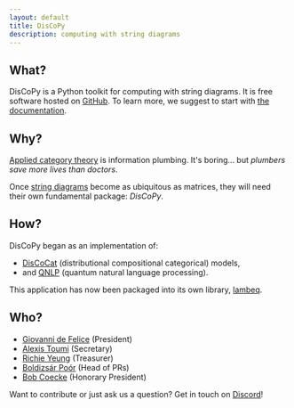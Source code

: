 ```yaml
---
layout: default
title: DisCoPy
description: computing with string diagrams
---
```


## What?

DisCoPy is a Python toolkit for computing with string diagrams. 
It is free software hosted on [GitHub](https://github.com/discopy/discopy).
To learn more, we suggest to start with [the documentation](https://docs.discopy.org).

## Why?

[Applied category theory](https://en.wikipedia.org/wiki/Applied_category_theory) is information plumbing. It's boring... but *plumbers save more lives than doctors*.

Once [string diagrams](https://en.wikipedia.org/wiki/String_diagram) become as ubiquitous as matrices, they will need their own fundamental package: *DisCoPy*.

## How?

DisCoPy began as an implementation of:

- [DisCoCat](https://en.wikipedia.org/wiki/DisCoCat) (distributional compositional categorical) models,
- and [QNLP](https://en.wikipedia.org/wiki/Quantum_natural_language_processing) (quantum natural language processing).

This application has now been packaged into its own library, [lambeq](https://cqcl.github.io/lambeq/).


## Who?

* [Giovanni de Felice](https://giovanni.defelice.xyz) (President)
* [Alexis Toumi](https://alexis.toumi.xyz/) (Secretary)
* [Richie Yeung](https://hk.linkedin.com/in/richie-yeung) (Treasurer)
* [Boldizsár Poór](https://github.com/boldar99) (Head of PRs)
* [Bob Coecke](https://en.wikipedia.org/wiki/Bob_Coecke) (Honorary President)

Want to contribute or just ask us a question? Get in touch on [Discord](/discord)!
